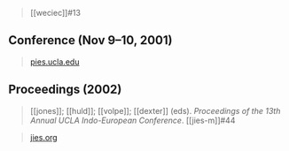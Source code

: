 > [[weciec]]#13

## Conference (Nov 9–10, 2001)
> [pies.ucla.edu](https://pies.ucla.edu/conference/weciec-archives/weciec-13/)

## Proceedings (2002)
> [[jones]]; [[huld]]; [[volpe]]; [[dexter]] (eds). *Proceedings of the 13th Annual UCLA Indo-European Conference*. [[jies-m]]#44

> [jies.org](https://www.jies.org/DOCS/monojpgs/Mon44.html)